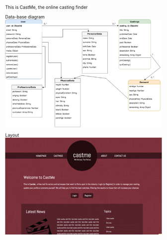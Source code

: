 This is CastMe, the online casting finder

Data-base diagram
![](./client/design/sketches/database_diagram.jpeg)

Layout
![](./client/design/sketches/layout.png)